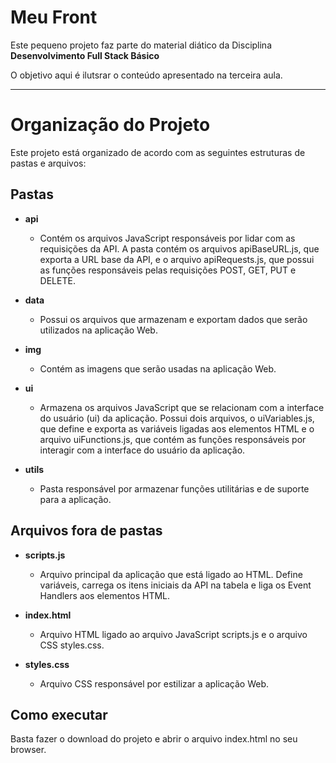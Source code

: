 # Meu Front

Este pequeno projeto faz parte do material diático da Disciplina **Desenvolvimento Full Stack Básico**

O objetivo aqui é ilutsrar o conteúdo apresentado na terceira aula.

---

# Organização do Projeto

Este projeto está organizado de acordo com as seguintes estruturas de pastas e arquivos:

## Pastas

- **api**

  - Contém os arquivos JavaScript responsáveis por lidar com as requisições da API. A pasta contém os arquivos apiBaseURL.js, que exporta a URL base da API, e o arquivo apiRequests.js, que possui as funções responsáveis pelas requisições POST, GET, PUT e DELETE.

- **data**

  - Possui os arquivos que armazenam e exportam dados que serão utilizados na aplicação Web.

- **img**

  - Contém as imagens que serão usadas na aplicação Web.

- **ui**

  - Armazena os arquivos JavaScript que se relacionam com a interface do usuário (ui) da aplicação. Possui dois arquivos, o uiVariables.js, que define e exporta as variáveis ligadas aos elementos HTML e o arquivo uiFunctions.js, que contém as funções responsáveis por interagir com a interface do usuário da aplicação.

- **utils**

  - Pasta responsável por armazenar funções utilitárias e de suporte para a aplicação.

## Arquivos fora de pastas

- **scripts.js**

  - Arquivo principal da aplicação que está ligado ao HTML. Define variáveis, carrega os itens iniciais da API na tabela e liga os Event Handlers aos elementos HTML.

- **index.html**

  - Arquivo HTML ligado ao arquivo JavaScript scripts.js e o arquivo CSS styles.css.

- **styles.css**

  - Arquivo CSS responsável por estilizar a aplicação Web.

## Como executar

Basta fazer o download do projeto e abrir o arquivo index.html no seu browser.
